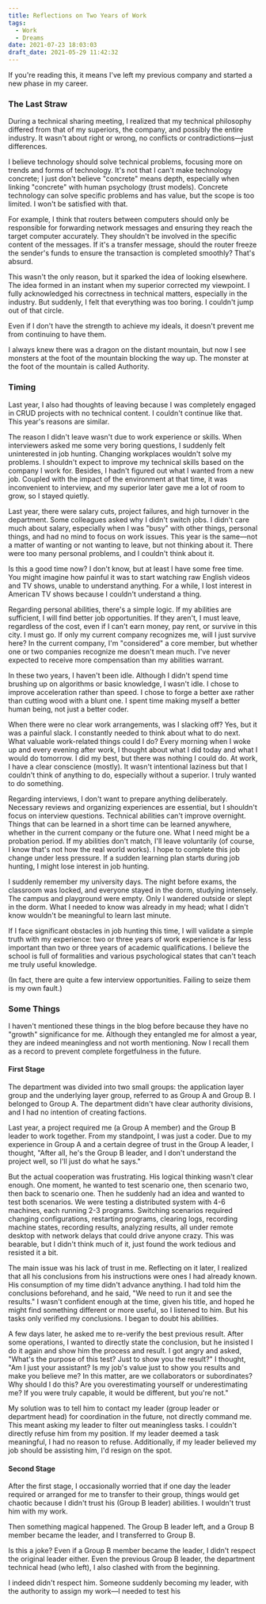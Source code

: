 ```yaml
---
title: Reflections on Two Years of Work
tags:
  - Work
  - Dreams
date: 2021-07-23 18:03:03
draft_date: 2021-05-29 11:42:32
---
```


If you're reading this, it means I've left my previous company and started a new phase in my career.

### The Last Straw

During a technical sharing meeting, I realized that my technical philosophy differed from that of my superiors, the company, and possibly the entire industry. It wasn't about right or wrong, no conflicts or contradictions—just differences.

I believe technology should solve technical problems, focusing more on trends and forms of technology. It's not that I can't make technology concrete; I just don't believe "concrete" means depth, especially when linking "concrete" with human psychology (trust models). Concrete technology can solve specific problems and has value, but the scope is too limited. I won't be satisfied with that.

For example, I think that routers between computers should only be responsible for forwarding network messages and ensuring they reach the target computer accurately. They shouldn't be involved in the specific content of the messages. If it's a transfer message, should the router freeze the sender's funds to ensure the transaction is completed smoothly? That's absurd.

This wasn't the only reason, but it sparked the idea of looking elsewhere. The idea formed in an instant when my superior corrected my viewpoint. I fully acknowledged his correctness in technical matters, especially in the industry. But suddenly, I felt that everything was too boring. I couldn't jump out of that circle.

Even if I don't have the strength to achieve my ideals, it doesn't prevent me from continuing to have them.

I always knew there was a dragon on the distant mountain, but now I see monsters at the foot of the mountain blocking the way up. The monster at the foot of the mountain is called Authority.

### Timing

Last year, I also had thoughts of leaving because I was completely engaged in CRUD projects with no technical content. I couldn't continue like that. This year's reasons are similar.

The reason I didn't leave wasn't due to work experience or skills. When interviewers asked me some very boring questions, I suddenly felt uninterested in job hunting. Changing workplaces wouldn't solve my problems. I shouldn't expect to improve my technical skills based on the company I work for. Besides, I hadn't figured out what I wanted from a new job. Coupled with the impact of the environment at that time, it was inconvenient to interview, and my superior later gave me a lot of room to grow, so I stayed quietly.

Last year, there were salary cuts, project failures, and high turnover in the department. Some colleagues asked why I didn't switch jobs. I didn't care much about salary, especially when I was "busy" with other things, personal things, and had no mind to focus on work issues. This year is the same—not a matter of wanting or not wanting to leave, but not thinking about it. There were too many personal problems, and I couldn't think about it.

Is this a good time now? I don't know, but at least I have some free time. You might imagine how painful it was to start watching raw English videos and TV shows, unable to understand anything. For a while, I lost interest in American TV shows because I couldn't understand a thing.

Regarding personal abilities, there's a simple logic. If my abilities are sufficient, I will find better job opportunities. If they aren't, I must leave, regardless of the cost, even if I can't earn money, pay rent, or survive in this city. I must go. If only my current company recognizes me, will I just survive here? In the current company, I'm "considered" a core member, but whether one or two companies recognize me doesn't mean much. I've never expected to receive more compensation than my abilities warrant.

In these two years, I haven't been idle. Although I didn't spend time brushing up on algorithms or basic knowledge, I wasn't idle. I chose to improve acceleration rather than speed. I chose to forge a better axe rather than cutting wood with a blunt one. I spent time making myself a better human being, not just a better coder.

When there were no clear work arrangements, was I slacking off? Yes, but it was a painful slack. I constantly needed to think about what to do next. What valuable work-related things could I do? Every morning when I woke up and every evening after work, I thought about what I did today and what I would do tomorrow. I did my best, but there was nothing I could do. At work, I have a clear conscience (mostly). It wasn't intentional laziness but that I couldn't think of anything to do, especially without a superior. I truly wanted to do something.

Regarding interviews, I don't want to prepare anything deliberately. Necessary reviews and organizing experiences are essential, but I shouldn't focus on interview questions. Technical abilities can't improve overnight. Things that can be learned in a short time can be learned anywhere, whether in the current company or the future one. What I need might be a probation period. If my abilities don't match, I'll leave voluntarily (of course, I know that's not how the real world works). I hope to complete this job change under less pressure. If a sudden learning plan starts during job hunting, I might lose interest in job hunting.

I suddenly remember my university days. The night before exams, the classroom was locked, and everyone stayed in the dorm, studying intensely. The campus and playground were empty. Only I wandered outside or slept in the dorm. What I needed to know was already in my head; what I didn't know wouldn't be meaningful to learn last minute.

If I face significant obstacles in job hunting this time, I will validate a simple truth with my experience: two or three years of work experience is far less important than two or three years of academic qualifications. I believe the school is full of formalities and various psychological states that can't teach me truly useful knowledge.

(In fact, there are quite a few interview opportunities. Failing to seize them is my own fault.)

### Some Things

I haven't mentioned these things in the blog before because they have no "growth" significance for me. Although they entangled me for almost a year, they are indeed meaningless and not worth mentioning. Now I recall them as a record to prevent complete forgetfulness in the future.

#### First Stage

The department was divided into two small groups: the application layer group and the underlying layer group, referred to as Group A and Group B. I belonged to Group A. The department didn't have clear authority divisions, and I had no intention of creating factions.

Last year, a project required me (a Group A member) and the Group B leader to work together. From my standpoint, I was just a coder. Due to my experience in Group A and a certain degree of trust in the Group A leader, I thought, "After all, he's the Group B leader, and I don't understand the project well, so I'll just do what he says."

But the actual cooperation was frustrating. His logical thinking wasn't clear enough. One moment, he wanted to test scenario one, then scenario two, then back to scenario one. Then he suddenly had an idea and wanted to test both scenarios. We were testing a distributed system with 4-6 machines, each running 2-3 programs. Switching scenarios required changing configurations, restarting programs, clearing logs, recording machine states, recording results, analyzing results, all under remote desktop with network delays that could drive anyone crazy. This was bearable, but I didn't think much of it, just found the work tedious and resisted it a bit.

The main issue was his lack of trust in me. Reflecting on it later, I realized that all his conclusions from his instructions were ones I had already known. His consumption of my time didn't advance anything. I had told him the conclusions beforehand, and he said, "We need to run it and see the results." I wasn't confident enough at the time, given his title, and hoped he might find something different or more useful, so I listened to him. But his tasks only verified my conclusions. I began to doubt his abilities.

A few days later, he asked me to re-verify the best previous result. After some operations, I wanted to directly state the conclusion, but he insisted I do it again and show him the process and result. I got angry and asked, "What's the purpose of this test? Just to show you the result?" I thought, "Am I just your assistant? Is my job's value just to show you results and make you believe me? In this matter, are we collaborators or subordinates? Why should I do this? Are you overestimating yourself or underestimating me? If you were truly capable, it would be different, but you're not."

My solution was to tell him to contact my leader (group leader or department head) for coordination in the future, not directly command me. This meant asking my leader to filter out meaningless tasks. I couldn't directly refuse him from my position. If my leader deemed a task meaningful, I had no reason to refuse. Additionally, if my leader believed my job should be assisting him, I'd resign on the spot.

#### Second Stage

After the first stage, I occasionally worried that if one day the leader required or arranged for me to transfer to their group, things would get chaotic because I didn't trust his (Group B leader) abilities. I wouldn't trust him with my work.

Then something magical happened. The Group B leader left, and a Group B member became the leader, and I transferred to Group B.

Is this a joke? Even if a Group B member became the leader, I didn't respect the original leader either. Even the previous Group B leader, the department technical head (who left), I also clashed with from the beginning.

I indeed didn't respect him. Someone suddenly becoming my leader, with the authority to assign my work—I needed to test his
